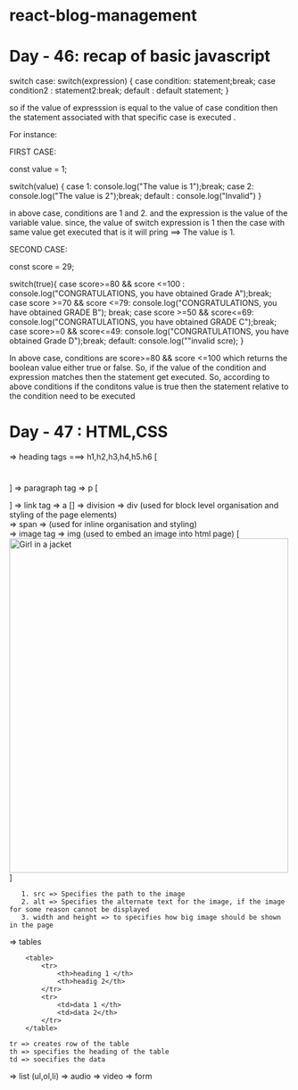 # react-blog-management

# Day - 46: recap of basic javascript

switch case:
switch(expression)
{
case condition: statement;break;
case condition2 : statement2:break;
default : default statement;
}

so if the value of expresssion is equal to the value of case condition then the statement associated with that specific case is executed .

For instance:

FIRST CASE:

const value = 1;

switch(value)
{
case 1: console.log("The value is 1");break;
case 2: console.log("The value is 2");break;
default : console.log("Invalid")
}

in above case, conditions are 1 and 2. and the expression is the value of the variable value. since, the value of switch expression is 1 then the case with same value get executed that is it will pring ==> The value is 1.

SECOND CASE:

const score = 29;

switch(true){
case score>=80 && score <=100 : console.log("CONGRATULATIONS, you have obtained Grade A");break;
case score >=70 && score <=79: console.log("CONGRATULATIONS, you have obtained GRADE B"); break;
case score >=50 && score<=69: console.log("CONGRATULATIONS, you have obtained GRADE C");break;
case score>=0 && score<=49: console.log("CONGRATULATIONS, you have obtained Grade D");break;
default: console.log(""invalid scre);
}

In above case, conditions are score>=80 && score <=100 which returns the boolean value either true or false. So, if the value of the condition and expression matches then the statement get executed. So, according to above conditions if the conditons value is true then the statement relative to the condition need to be executed

# Day - 47 : HTML,CSS

=> heading tags ===> h1,h2,h3,h4,h5.h6 [<h1></h1>]
=> paragraph tag => p [<p></p>]
=> link tag => a [<a href="link where to redirect"></a>]
=> division => div (used for block level organisation and styling of the page elements) <div></div>
=> span => (used for inline organisation and styling) <div><spann></span></div>
=> image tag => img (used to embed an image into html page) [<img src="image.jpg" alt="Girl in a jacket" width="500" height="600">]

       1. src => Specifies the path to the image
       2. alt => Specifies the alternate text for the image, if the image for some reason cannot be displayed
       3. width and height => to specifies how big image should be shown in the page

=> tables

        <table>
            <tr>
                <th>heading 1 </th>
                <th>headig 2</th>
            </tr>
            <tr>
                <td>data 1 </th>
                <td>data 2</th>
            </tr>
        </table>

    tr => creates row of the table
    th => specifies the heading of the table
    td => soecifies the data

=> list (ul,ol,li)
=> audio
=> video
=> form
